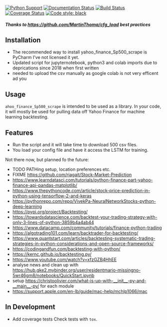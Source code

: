 
[![Python Support](https://img.shields.io/pypi/pyversions/cfg_load.svg)](https://pypi.org/project/cfg_load/)
[![Documentation Status](https://readthedocs.org/projects/cfg_load/badge/?version=latest)](http://cfg-load.readthedocs.io/en/latest/)
[![Build Status](https://travis-ci.org/MartinThoma/cfg_load.svg?branch=master)](https://travis-ci.org/MartinThoma/cfg_load)
[![Coverage Status](https://coveralls.io/repos/github/MartinThoma/cfg_load/badge.svg?branch=master)](https://coveralls.io/github/MartinThoma/cfg_load?branch=master)
[![Code style: black](https://img.shields.io/badge/code%20style-black-000000.svg)](https://github.com/psf/black)

##### Thanks to https://github.com/MartinThoma/cfg_load best practices

## Installation
* The recommended way to install yahoo_finance_Sp500_scrape is PyCharm I've not licensed it yet.
* Updated script for jupyternotebook, python3 and colab imports due to deprications since 2018 when first written
* needed to upload the csv manually as google colab is not very efficent ad you

## Usage

`ahoo_finance_Sp500_scrape` is intended to be used as a library. In your code, it will mostly
be used for pulling data off Yahoo Finance for machine learning backtesting.


## Features

* Run the script and it will take time to download 500 csv files.
* You load your config file and have it access the LSTM for training.

Not there now, but planned fo the future:

*  TODO PATHing setup, location preferences etc.
*  FIXME https://github.com/rjagait/Stock-Market-Prediction
*  https://www.learndatasci.com/tutorials/python-finance-part-yahoo-finance-api-pandas-matplotlib/
*  https://www.thepythoncode.com/article/stock-price-prediction-in-python-using-tensorflow-2-and-keras
*  https://pythonrepo.com/repo/VivekPa-NeuralNetworkStocks-python-deep-learning
*  https://pypi.org/project/Backtesting/
*  https://towardsdatascience.com/backtest-your-trading-strategy-with-only-3-lines-of-python-3859b4a4ab44
*  https://www.datacamp.com/community/tutorials/finance-python-trading
*  https://algotrading101.com/learn/backtrader-for-backtesting/
*  https://www.quantstart.com/articles/backtesting-systematic-trading-strategies-in-python-considerations-and-open-source-frameworks/
*  https://codingandfun.com/backtesting-with-python/
*  https://kernc.github.io/backtesting.py/
*  https://www.youtube.com/watch?v=xfzGZB4HhEE
*  analyse news and clean up with https://hub.gke2.mybinder.org/user/residentmario-missingno-5wr46gm8/notebooks/QuickStart.ipynb
*  setup https://christoolivier.com/what-is-up-with-__init__-py-and-__main__-py/ for each module
*  https://support.apple.com/en-lb/guide/mac-help/mchlp1066/mac



## In Development

* Add coverage tests
  Check tests with `tox`.
